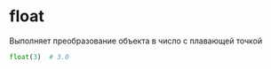 # float

Выполняет преобразование объекта в число с плавающей точкой

```python
float(3)  # 3.0
```

